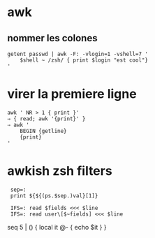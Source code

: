# awk

## nommer les colones

    getent passwd | awk -F: -vlogin=1 -vshell=7 '
        $shell ~ /zsh/ { print $login "est cool"}
    '

# virer la premiere ligne

    awk ' NR > 1 { print }'
    ⇒ { read; awk '{print}' }
    ⇒ awk '
        BEGIN {getline}
        {print}
    '

# awkish zsh filters

     sep=:
     print ${${(ps.$sep.)val}[1]}

     IFS=: read $fields <<< $line
     IFS=: read user\[$~fields] <<< $line

seq 5 | () {
    local it
    @- { echo $it }
}



